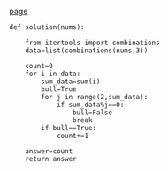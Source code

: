 [page](https://programmers.co.kr/learn/courses/30/lessons/12977)

    def solution(nums):

        from itertools import combinations
        data=list(combinations(nums,3))

        count=0
        for i in data:
            sum_data=sum(i)
            bull=True
            for j in range(2,sum_data):
                if sum_data%j==0:
                    bull=False
                    break
            if bull==True:
                count+=1

        answer=count
        return answer
